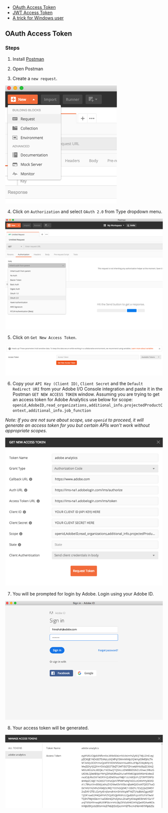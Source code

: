 - [OAuth Access Token](#oauth-access-token)
- [JWT Access Token](#jwt-access-token)
- [A trick for Windows user](#a-trick-for-windows-user)

## OAuth Access Token

### Steps

1. Install [Postman](https://www.getpostman.com/downloads/)

2. Open Postman

3. Create a `new request`.

<kbd>![pm-1](/Images/PM_1.png)</kbd>

4. Click on `Authorization` and select `OAuth 2.0` from Type dropdown menu.

<kbd>![pm-2](/Images/PM_2.png)</kbd>

5. Click on `Get New Access Token`.

<kbd>![pm-3](/Images/PM_3.png)</kbd>

6. Copy your `API Key (Client ID)`, `Client Secret` and the `Default Redirect URI` from your Adobe I/O Console integration and paste it in the Postman `GET NEW ACCESS TOKEN` window. Assuming you are trying to get an access token for Adobe Analytics use below for scope: `openid,AdobeID,read_organizations,additional_info.projectedProductContext,additional_info.job_function`

*Note: If you are not sure about scope, use `openid` to proceed, it will generate an access token for you but certain APIs won't work without appropriate scopes.*

<kbd>![pm-4](/Images/PM_4.png)</kbd>

7. You will be prompted for login by Adobe. Login using your Adobe ID.

<kbd>![pm-5](/Images/PM_5.png)</kbd>

8. Your access token will be generated.

<kbd>![pm-6](/Images/PM_6.png)</kbd>
